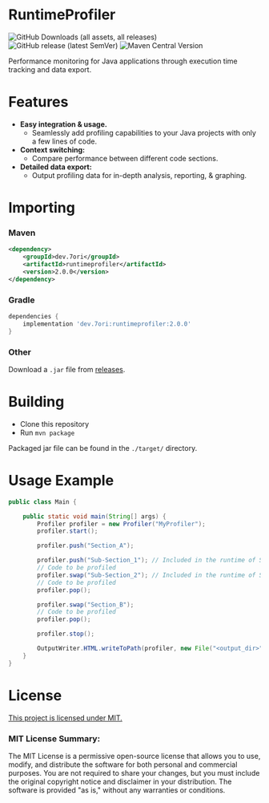 # RuntimeProfiler

![GitHub Downloads (all assets, all releases)](https://img.shields.io/github/downloads/7orivorian/RuntimeProfiler/total?style=for-the-badge&link=https%3A%2F%2Fgithub.com%2F7orivorian%2FRuntimeProfiler%2Freleases%2Flatest)
![GitHub release (latest SemVer)](https://img.shields.io/github/v/release/7orivorian/RuntimeProfiler?style=for-the-badge)
![Maven Central Version](https://img.shields.io/maven-central/v/dev.7ori/runtimeprofiler?style=for-the-badge&link=https%3A%2F%2Fcentral.sonatype.com&link=https%3A%2F%2Fcentral.sonatype.com%2Fartifact%2Fdev.7ori%2Fruntimeprofiler)

Performance monitoring for Java applications through execution time tracking and data export.

# Features

- **Easy integration & usage.**
    - Seamlessly add profiling capabilities to your Java projects with only a
      few lines of code.
- **Context switching:**
    - Compare performance between different code sections.
- **Detailed data export:**
    - Output profiling data for in-depth analysis, reporting, &
      graphing.

# Importing

### Maven

```xml
<dependency>
    <groupId>dev.7ori</groupId>
    <artifactId>runtimeprofiler</artifactId>
    <version>2.0.0</version>
</dependency>
```

### Gradle

```gradle
dependencies {
    implementation 'dev.7ori:runtimeprofiler:2.0.0'
}
```

### Other

Download a `.jar` file from
[releases](https://github.com/7orivorian/RuntimeProfiler/releases/tag/2.0.0).

# Building

* Clone this repository
* Run `mvn package`

Packaged jar file can be found in the `./target/` directory.

# Usage Example

```java
public class Main {

    public static void main(String[] args) {
        Profiler profiler = new Profiler("MyProfiler");
        profiler.start();

        profiler.push("Section_A");

        profiler.push("Sub-Section_1"); // Included in the runtime of Section_A
        // Code to be profiled
        profiler.swap("Sub-Section_2"); // Included in the runtime of Section_A
        // Code to be profiled
        profiler.pop();

        profiler.swap("Section_B");
        // Code to be profiled
        profiler.pop();

        profiler.stop();

        OutputWriter.HTML.writeToPath(profiler, new File("<output_dir>").toPath());
    }
}
```

# License

[This project is licensed under MIT.](./LICENSE)

### MIT License Summary:

The MIT License is a permissive open-source license that allows you to use,
modify, and distribute the software for both personal and commercial purposes.
You are not required to share your changes, but you must include the original
copyright notice and disclaimer in your distribution. The software is provided
"as is," without any warranties or conditions.
